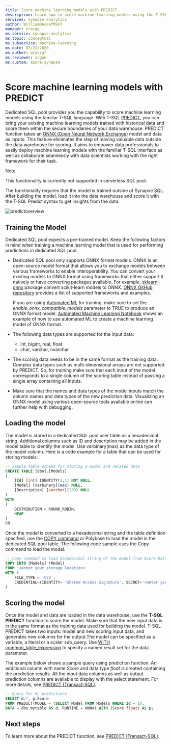 ```yaml
---
title: Score machine learning models with PREDICT
description: Learn how to score machine learning models using the T-SQL PREDICT function in dedicated SQL pool.
services: synapse-analytics
author: WilliamDAssafMSFT
manager: craigg
ms.service: synapse-analytics
ms.topic: conceptual
ms.subservice: machine-learning
ms.date: 07/21/2020
ms.author: wiassaf
ms.reviewer: sngun
ms.custom: azure-synapse
---
```


# Score machine learning models with PREDICT

Dedicated SQL pool provides you the capability to score machine learning models using the familiar T-SQL language. With T-SQL [PREDICT](/sql/t-sql/queries/predict-transact-sql?preserve-view=true&view=azure-sqldw-latest), you can bring your existing machine learning models trained with historical data and score them within the secure boundaries of your data warehouse. PREDICT function takes an [ONNX (Open Neural Network Exchange)](https://onnx.ai/) model and data as inputs. This feature eliminates the step of moving valuable data outside the data warehouse for scoring. It aims to empower data professionals to easily deploy machine learning models with the familiar T-SQL interface as well as collaborate seamlessly with data scientists working with the right framework for their task.

> [!NOTE]
> This functionality is currently not supported in serverless SQL pool.

The functionality requires that the model is trained outside of Synapse SQL. After building the model, load it into the data warehouse and score it with the T-SQL Predict syntax to get insights from the data.

![predictoverview](./media/sql-data-warehouse-predict/datawarehouse-overview.png)

## Training the Model

Dedicated SQL pool expects a pre-trained model. Keep the following factors in mind when training a machine learning model that is used for performing predictions in dedicated SQL pool.

- Dedicated SQL pool only supports ONNX format models. ONNX is an open-source model format that allows you to exchange models between various frameworks to enable interoperability. You can convert your existing models to ONNX format using frameworks that either support it natively or have converting packages available. For example, [sklearn-onnx](https://github.com/onnx/sklearn-onnx) package convert scikit-learn models to ONNX. [ONNX GitHub repository](https://github.com/onnx/tutorials#converting-to-onnx-format) provides a list of supported frameworks and examples.

   If you are using [Automated ML](../../machine-learning/concept-automated-ml.md) for training, make sure to set the *enable_onnx_compatible_models* parameter to TRUE to produce an ONNX format model. [Automated Machine Learning Notebook](https://github.com/Azure/MachineLearningNotebooks/blob/master/how-to-use-azureml/automated-machine-learning/classification-bank-marketing-all-features/auto-ml-classification-bank-marketing-all-features.ipynb) shows an example of how to use automated ML to create a machine learning model of ONNX format.

- The following data types are supported for the input data:
    - int, bigint, real, float
    - char, varchar, nvarchar

- The scoring data needs to be in the same format as the training data. Complex data types such as multi-dimensional arrays are not supported by PREDICT. So, for training make sure that each input of the model corresponds to a single column of the scoring table instead of passing a single array containing all inputs.

- Make sure that the names and data types of the model inputs match the column names and data types of the new prediction data. Visualizing an ONNX model using various open-source tools available online can further help with debugging.

## Loading the model

The model is stored in a dedicated SQL pool user table as a hexadecimal string. Additional columns such as ID and description may be added in the model table to identify the model. Use varbinary(max) as the data type of the model column. Here is a code example for a table that can be used for storing models:

```sql
-- Sample table schema for storing a model and related data
CREATE TABLE [dbo].[Models]
(
    [Id] [int] IDENTITY(1,1) NOT NULL,
    [Model] [varbinary](max) NULL,
    [Description] [varchar](200) NULL
)
WITH
(
    DISTRIBUTION = ROUND_ROBIN,
    HEAP
)
GO

```

Once the model is converted to a hexadecimal string and the table definition specified, use the [COPY command](/sql/t-sql/statements/copy-into-transact-sql?preserve-view=true&view=azure-sqldw-latest) or Polybase to load the model in the dedicated SQL pool table. The following code sample uses the Copy command to load the model.

```sql
-- Copy command to load hexadecimal string of the model from Azure Data Lake storage location
COPY INTO [Models] (Model)
FROM '<enter your storage location>'
WITH (
    FILE_TYPE = 'CSV',
    CREDENTIAL=(IDENTITY= 'Shared Access Signature', SECRET='<enter your storage key here>')
)
```

## Scoring the model

Once the model and data are loaded in the data warehouse, use the **T-SQL PREDICT** function to score the model. Make sure that the new input data is in the same format as the training data used for building the model. T-SQL PREDICT takes two inputs: model and new scoring input data, and generates new columns for the output.The model can be specified as a variable, a literal or a scalar sub_query. Use [WITH common_table_expression](/sql/t-sql/queries/with-common-table-expression-transact-sql?preserve-view=true&view=azure-sqldw-latest) to specify a named result set for the data parameter.

The example below shows a sample query using prediction function. An additional column with name *Score* and data type *float* is created containing the prediction results. All the input data columns as well as output prediction columns are available to display with the select statement. For more details, see [PREDICT (Transact-SQL)](/sql/t-sql/queries/predict-transact-sql?preserve-view=true&view=azure-sqldw-latest).

```sql
-- Query for ML predictions
SELECT d.*, p.Score
FROM PREDICT(MODEL = (SELECT Model FROM Models WHERE Id = 1),
DATA = dbo.mytable AS d, RUNTIME = ONNX) WITH (Score float) AS p;
```

## Next steps

To learn more about the PREDICT function, see [PREDICT (Transact-SQL)](/sql/t-sql/queries/predict-transact-sql?preserve-view=true&view=azure-sqldw-latest).